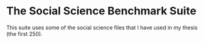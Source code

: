 # The Social Science Benchmark Suite

This suite uses some of the social science files that I have used in my thesis (the first 250). 

